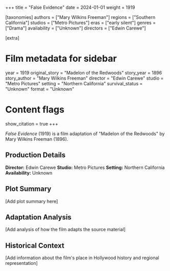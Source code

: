 +++
title = "False Evidence"
date = 2024-01-01
weight = 1919

[taxonomies]
authors = ["Mary Wilkins Freeman"]
regions = ["Southern California"]
studios = ["Metro Pictures"]
eras = ["early silent"]
genres = ["Drama"]
availability = ["Unknown"]
directors = ["Edwin Carewe"]

[extra]
# Film metadata for sidebar
year = 1919
original_story = "Madelon of the Redwoods"
story_year = 1896
story_author = "Mary Wilkins Freeman"
director = "Edwin Carewe"
studio = "Metro Pictures"
setting = "Northern California"
survival_status = "Unknown"
format = "Unknown"

# Content flags
show_citation = true
+++

*False Evidence* (1919) is a film adaptation of "Madelon of the Redwoods" by Mary Wilkins Freeman (1896).

## Production Details

**Director:** Edwin Carewe
**Studio:** Metro Pictures
**Setting:** Northern California
**Availability:** Unknown

## Plot Summary

[Add plot summary here]

## Adaptation Analysis

[Add analysis of how the film adapts the source material]

## Historical Context

[Add information about the film's place in Hollywood history and regional representation]